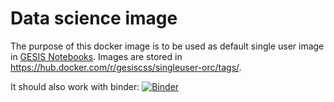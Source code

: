 # Data science image

The purpose of this docker image is to be used as default single user image in 
[GESIS Notebooks](https://notebooks.gesis.org). 
Images are stored in https://hub.docker.com/r/gesiscss/singleuser-orc/tags/.

It should also work with binder: [![Binder](https://notebooks.gesis.org/binder/badge_logo.svg)](https://notebooks.gesis.org/binder/v2/gh/gesiscss/data_science_image/master)
